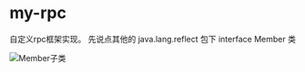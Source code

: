 # my-rpc
自定义rpc框架实现。
先说点其他的
java.lang.reflect 包下 interface Member 类

![Member子类](https://github.com/guochangFree/my-rpc/tree/master/image/member1.png)
